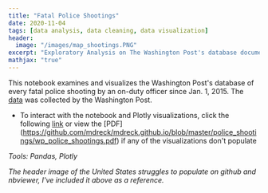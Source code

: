 ```yaml
---
title: "Fatal Police Shootings"
date: 2020-11-04
tags: [data analysis, data cleaning, data visualization]
header:
  image: "/images/map_shootings.PNG" 
excerpt: "Exploratory Analysis on The Washington Post's database documenting every fatal shooting by on-duty police officer since Jan. 1, 2015. _Tools: Pandas, Plotly_"
mathjax: "true"
---
```

This notebook examines and visualizes the Washington Post's database of every fatal police shooting by an on-duty officer since Jan. 1, 2015. The [data](https://github.com/washingtonpost/data-police-shootings/blob/master/fatal-police-shootings-data.csv) was collected by the Washington Post. 
 
- To interact with the notebook and Plotly visualizations, click the following [link](https://nbviewer.jupyter.org/github/mdreck/mdreck.github.io/blob/master/police_shootings/wp_police_shootings.ipynb#) or view the [PDF] (https://github.com/mdreck/mdreck.github.io/blob/master/police_shootings/wp_police_shootings.pdf) if any of the visualizations don't populate

_Tools: Pandas, Plotly_

*The header image of the United States struggles to populate on github and nbviewer, I've included it above as a reference.*
